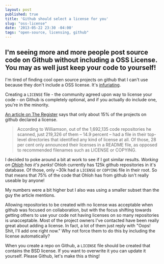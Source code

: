 ```yaml
---
layout: post
published: true
title: 'Github should select a license for you'
slug: "oss-license"
date: '2013-05-22 23:30 -04:00'
tags: "open-source, licensing, github"
---
```


## I'm seeing more and more people post source code on Github without including a OSS License. You may as well just keep your code to yourself!

I'm tired of finding cool open source projects on github that I can't use because they don't include a OSS license. It's [infuriating](http://hyperboleandahalf.blogspot.com/2010/05/sneaky-hate-spiral.html).

Creating a `LICENSE` file - the community agreed upon way to license your code - on Github is completely optional, and if you actually do include one, you're in the minority.

[An article on The Register](http://www.theregister.co.uk/2013/04/18/github_licensing_study/) says that only about 15% of the projects on github declared a license.

 > According to Williamson, out of the 1,692,135 code repositories he scanned, just 219,326 of them – 14.9 percent – had a file in their top-level directories that identified any kind of license at all. Of those, 28 per cent only announced their licenses in a README file, as opposed to recommended filenames such as LICENSE or COPYING.

I decided to poke around a bit at work to see if I got similar results. _Working on [Ohloh](http://ohloh.net) has it's perks!_ Ohloh currently has 125k github repositories in it's database. Of those, only ~30k had a `LICENSE` or `COPYING` file in their root. So that means that 75% of the code that Ohloh has from github isn't really useable by anyone!

My numbers were a bit higher but I also was using a smaller subset than the guy the article mentions.

Allowing repositories to be created with no license was acceptable when github was focused on collaboration, but with the focus shifting towards getting others to use your code not having licenses on so many repositories is unacceptable. Most of the project owners I've contacted have been really great about adding a license. In fact, a lot of them just reply with "Oops! Shit, I'll add one right now." Why not force them to do this by including the license automatically?

When you create a repo on Github, a `LICENSE` file should be created that contains the BSD license. If you want to overwrite it you can update it yourself. Please Github, let's make this a thing!
